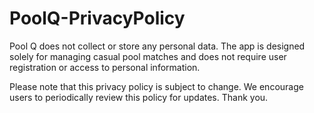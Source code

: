 # PoolQ-PrivacyPolicy
Pool Q does not collect or store any personal data. The app is designed solely for managing casual pool matches and does not require user registration or access to personal information.

Please note that this privacy policy is subject to change. We encourage users to periodically review this policy for updates. Thank you.
